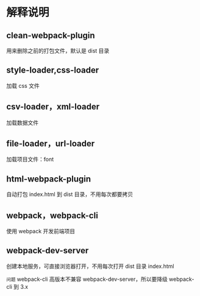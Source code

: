 # 解释说明

## clean-webpack-plugin

用来删除之前的打包文件，默认是 dist 目录

## style-loader,css-loader

加载 css 文件

## csv-loader，xml-loader

加载数据文件

## file-loader，url-loader

加载项目文件：font

## html-webpack-plugin

自动打包 index.html 到 dist 目录，不用每次都要拷贝

## webpack，webpack-cli

使用 webpack 开发前端项目

## webpack-dev-server

创建本地服务，可直接浏览器打开，不用每次打开 dist 目录 index.html

`问题`
webpack-cli 高版本不兼容 webpack-dev-server，所以要降级 webpack-cli 到 3.x
